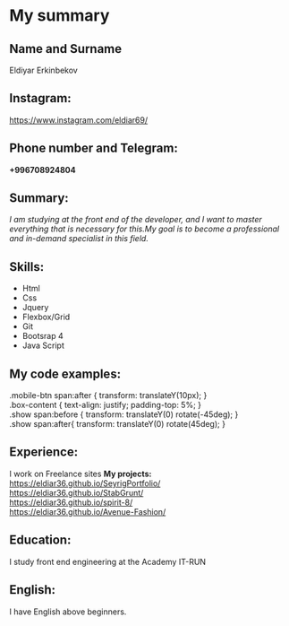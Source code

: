#  My summary

##  Name and Surname

Eldiyar Erkinbekov

##  Instagram: 
https://www.instagram.com/eldiar69/
##  Phone number and Telegram:
**+996708924804**

##  Summary:

_I am studying at the front end of the developer, and I want to master everything that is necessary for this.My goal is to become a professional and in-demand specialist in this field._  

##  Skills:
+  Html
+  Css
+  Jquery
+  Flexbox/Grid
+  Git
+  Bootsrap 4
+  Java Script
##  My code examples:
.mobile-btn span:after { transform: translateY(10px); }   
.box-content { text-align: justify; padding-top: 5%; }    
 .show span:before { transform: translateY(0) rotate(-45deg); }   
 .show span:after{ transform: translateY(0) rotate(45deg); }
##  Experience:
I work on Freelance sites
**My projects:**  
https://eldiar36.github.io/SeyrigPortfolio/  
https://eldiar36.github.io/StabGrunt/  
https://eldiar36.github.io/spirit-8/  
https://eldiar36.github.io/Avenue-Fashion/ 

##  Education:
I study front end engineering at the Academy IT-RUN

##  English:
I have English above beginners.



